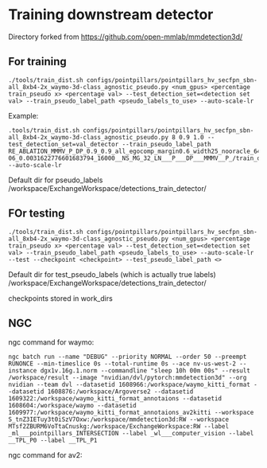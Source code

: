 # Training downstream detector
Directory forked from https://github.com/open-mmlab/mmdetection3d/

## For training
```
./tools/train_dist.sh configs/pointpillars/pointpillars_hv_secfpn_sbn-all_8xb4-2x_waymo-3d-class_agnostic_pseudo.py <num_gpus> <percentage train_pseudo x> <percentage val> --test_detection_set=<detection set val> --train_pseudo_label_path <pseudo_labels_to_use> --auto-scale-lr
```
Example:
```
.tools/train_dist.sh configs/pointpillars/pointpillars_hv_secfpn_sbn-all_8xb4-2x_waymo-3d-class_agnostic_pseudo.py 8 0.9 1.0 --test_detection_set=val_detector --train_pseudo_label_path RE_ABLATION_MMMV_P_DP_0.9_0.9_all_egocomp_margin0.6_width25_nooracle_64_3_True_64_3_True_0.5_3.5_0.5_4_3.162277660168379e-06_0.0031622776601683794_16000__NS_MG_32_LN___P___DP___MMMV__P_/train_detector/annotations.feather --auto-scale-lr
```

Default dir for pseudo_labels /workspace/ExchangeWorkspace/detections_train_detector/

## FOr testing
```
./tools/train_dist.sh configs/pointpillars/pointpillars_hv_secfpn_sbn-all_8xb4-2x_waymo-3d-class_agnostic_pseudo.py <num_gpus> <percentage train_pseudo x> <percentage val> --test_detection_set=<detection set val> --train_pseudo_label_path <pseudo_labels_to_use> --auto-scale-lr --test --checkpoint <checkpoint> --test_pseudo_label_path <>
```
Default dir for test_pseudo_labels (which is actually true labels) /workspace/ExchangeWorkspace/detections_train_detector/

checkpoints stored in work_dirs


## NGC
ngc command for waymo:
```
ngc batch run --name "DEBUG" --priority NORMAL --order 50 --preempt RUNONCE --min-timeslice 0s --total-runtime 0s --ace nv-us-west-2 --instance dgx1v.16g.1.norm --commandline "sleep 10h 00m 00s" --result /workspace/result --image "nvidian/dvl/pytorch:mmdetection3d" --org nvidian --team dvl --datasetid 1608966:/workspace/waymo_kitti_format --datasetid 1608876:/workspace/Argoverse2 --datasetid 1609322:/workspace/waymo_kitti_format_annotaions --datasetid 1608604:/workspace/waymo --datasetid 1609977:/workspace/waymo_kitti_format_annotaions_av2kitti --workspace S_tnZ3IETuy3t0iSzV7Oxw:/workspace/mmdetection3d:RW --workspace MTsf2ZBURM6VoTtaCnuskg:/workspace/ExchangeWorkspace:RW --label _ml___pointpillars_INTERSECTION --label _wl___computer_vision --label __TPL_P0 --label __TPL_P1
```

ngc command for av2:
```
```
